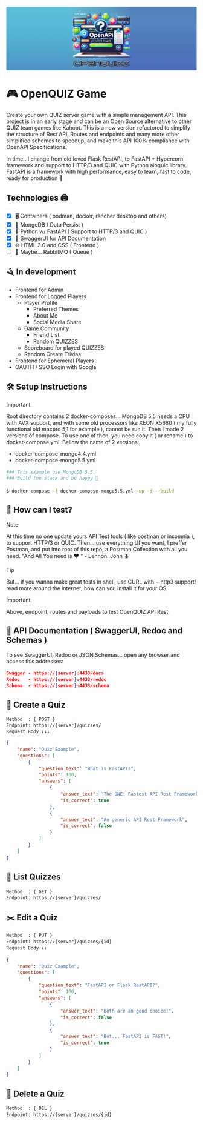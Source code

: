 ![Descrição da Imagem](banner.png)
# 🎮 OpenQUIZ Game
Create your own QUIZ server game with a simple management API. This project is in an early stage and can be an Open Source alternative to other QUIZ team games like Kahoot. This is a new version refactored to simplify the structure of Rest API, Routes and endpoints and many more other simplified schemes to speedup, and make this API 100% compliance with OpenAPI Specifications.

In time...I change from old loved Flask RestAPI, to FastAPI + Hypercorn framework and support to HTTP/3 and QUIC with Python aioquic library. FastAPI is a framework with high performance, easy to learn, fast to code, ready for production 🚀

## Technologies 🖨️
- [x] 🖥️ Containers ( podman, docker, rancher desktop and others)
- [x] 💾 MongoDB ( Data Persist )
- [x] 🐍 Python w/ FastAPI ( Support to HTTP/3 and QUIC )
- [X] 📃 SwaggerUI for API Documentation
- [x] 🌐 HTML 3.0 and CSS ( Frontend )
- [ ] 🧪 Maybe... RabbitMQ ( Queue )

## 🪒 In development
- Frontend for Admin
- Frontend for Logged Players
  - Player Profile
    - Preferred Themes
    - About Me
    - Social Media Share
  - Game Community
    - Friend List
    - Random QUIZZES
  - Scoreboard for played QUIZZES
  - Random Create Trivias
- Frontend for Ephemeral Players
- OAUTH / SSO Login with Google

## 🛠️ Setup Instructions
>[!IMPORTANT]
>Root directory contains 2 docker-composes... MongoDB 5.5 needs a CPU with AVX support, and with some old processors like XEON X5680 ( my fully functional old macpro 5,1 for example ), cannot be run it. Then I made 2 versions of compose. To use one of then, you need copy it ( or rename ) to docker-compose.yml. Bellow the name of 2 versions:
>- docker-compose-mongo4.4.yml
>- docker-compose-mongo5.5.yml

```bash
### This example use MongoDB 5.5.
### Build the stack and be happy 🎉

$ docker compose -f docker-compose-mongo5.5.yml -up -d --build
```

## 🧪 How can I test?
>[!NOTE]
>At this time no one update yours API Test tools ( like postman or insomnia ), to support HTTP/3 or QUIC. Then... use everything UI you want, I preffer Postman, and put into root of this repo, a Postman Collection with all you need. "And All You need is ❤️ " - Lennon. John 🪲

>[!TIP]
>But... if you wanna make great tests in shell, use CURL with --http3 support! read more around the internet, how can you install it for your OS.

>[!IMPORTANT]
>Above, endpoint, routes and payloads to test OpenQUIZ API Rest.

## 📃  API Documentation ( SwaggerUI, Redoc and Schemas )
To see SwaggerUI, Redoc or JSON Schemas... open any browser and access this addresses:
```json
Swagger - https://{server}:4433/docs
Redoc   - https://{server}:4433/redoc
Schema  - https://{server}:4433/schema
```
## 🎲 Create a Quiz
```
Method  : { POST }
Endpoint: https://{server}/quizzes/
Request Body ↓↓↓
```
```json
{
    "name": "Quiz Example",
    "questions": [
        {
            "question_text": "What is FastAPI?",
            "points": 100,
            "answers": [
                {
                    "answer_text": "The ONE! Fastest API Rest Framework",
                    "is_correct": true
                },
                {
                    "answer_text": "An generic API Rest Framework",
                    "is_correct": false
                }
            ]
        }
    ]
}
```

## 🔎 List Quizzes
```txt
Method  : { GET }
Endpoint: https://{server}/quizzes/
```

## ✂️ Edit a Quiz
```txt
Method  : { PUT }
Endpoint: https://{server}/quizzes/{id}
Request Body↓↓↓
```
```json
{
    "name": "Quiz Example",
    "questions": [
        {
            "question_text": "FastAPI or Flask RestAPI?",
            "points": 100,
            "answers": [
                {
                    "answer_text": "Both are an good choice!",
                    "is_correct": false
                },
                {
                    "answer_text": "But... FastAPI is FAST!",
                    "is_correct": true
                }
            ]
        }
    ]
}
  ```

## 🧨 Delete a Quiz
```txt
Method  : { DEL }
Endpoint: https://{server}/quizzes/{id}
```